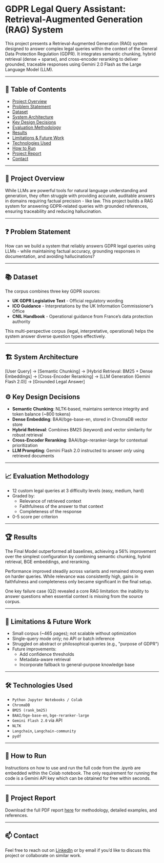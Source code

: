 # GDPR Legal Query Assistant: Retrieval-Augmented Generation (RAG) System

This project presents a Retrieval-Augmented Generation (RAG) system designed to answer complex legal queries within the context of the General Data Protection Regulation (GDPR). It integrates semantic chunking, hybrid retrieval (dense + sparse), and cross-encoder reranking to deliver grounded, traceable responses using Gemini 2.0 Flash as the Large Language Model (LLM).

---

## 📌 Table of Contents

- [Project Overview](#-Project-Overview)
- [Problem Statement](#problem-statement)
- [Dataset](#dataset)
- [System Architecture](#system-architecture)
- [Key Design Decisions](#key-design-decisions)
- [Evaluation Methodology](#evaluation-methodology)
- [Results](#results)
- [Limitations & Future Work](#limitations--future-work)
- [Technologies Used](#technologies-used)
- [How to Run](#how-to-run)
- [Project Report](#project-report)
- [Contact](#contact)

---

## 🧠 Project Overview

While LLMs are powerful tools for natural language understanding and generation, they often struggle with providing accurate, auditable answers in domains requiring factual precision - like law. This project builds a RAG system for answering GDPR-related queries with grounded references, ensuring traceability and reducing hallucination.

---

## ❓ Problem Statement

How can we build a system that reliably answers GDPR legal queries using LLMs - while maintaining factual accuracy, grounding responses in documentation, and avoiding hallucinations?

---

## 📚 Dataset

The corpus combines three key GDPR sources:

- **UK GDPR Legislative Text** - Official regulatory wording
- **ICO Guidance** - Interpretations by the UK Information Commissioner’s Office
- **CNIL Handbook** - Operational guidance from France’s data protection authority

This multi-perspective corpus (legal, interpretative, operational) helps the system answer diverse question types effectively.

---

## 🏗️ System Architecture

[User Query] -> [Semantic Chunking] -> [Hybrid Retrieval: BM25 + Dense Embeddings] -> [Cross-Encoder Reranking] -> [LLM Generation (Gemini Flash 2.0)] -> [Grounded Legal Answer]

## ⚙️ Key Design Decisions

- **Semantic Chunking**: NLTK-based, maintains sentence integrity and token balance (~800 tokens)
- **Dense Embedding**: BAAI/bge-base-en, stored in ChromaDB vector store
- **Hybrid Retrieval**: Combines BM25 (keyword) and vector similarity for robust retrieval
- **Cross-Encoder Reranking**: BAAI/bge-reranker-large for contextual prioritization
- **LLM Prompting**: Gemini Flash 2.0 instructed to answer *only* using retrieved documents

---

## 📈 Evaluation Methodology

- 12 custom legal queries at 3 difficulty levels (easy, medium, hard)
- Graded by:
  - Relevance of retrieved context
  - Faithfulness of the answer to that context
  - Completeness of the response
- 0-5 score per criterion

---

## 🏆 Results

The Final Model outperformed all baselines, achieving a 56% improvement over the simplest configuration by combining semantic chunking, hybrid retrieval, BGE embeddings, and reranking.

Performance improved steadily across variants and remained strong even on harder queries. While relevance was consistently high, gains in faithfulness and completeness only became significant in the final setup.

One key failure case (Q2) revealed a core RAG limitation: the inability to answer questions when essential context is missing from the source corpus.

---

## 🚧 Limitations & Future Work

- Small corpus (~465 pages); not scalable without optimization
- Single-query mode only; no API or batch inference
- Struggled on abstract or philosophical queries (e.g., "purpose of GDPR")
- Future improvements:
  - Add confidence thresholds
  - Metadata-aware retrieval
  - Incorporate fallback to general-purpose knowledge base

---

## 🛠️ Technologies Used

- `Python Jupyter Notebooks / Colab`
- `ChromaDB`
- `BM25 (rank_bm25)`
- `BAAI/bge-base-en`, `bge-reranker-large`
- `Gemini Flash 2.0` via API
- `NLTK`
- `Langchain`, `Langchain-community`
- `pydf`

---

## 🚀 How to Run

Instructions on how to use and run the full code from the .ipynb are embedded within the Colab notebook. The only requirement for running the code is a Gemini API key which can be obtained for free within seconds.

---

## 📎 Project Report

Download the full PDF report [here](./RAG_assignment.pdf) for methodology, detailed examples, and references.

---

## 📫 Contact

Feel free to reach out on [LinkedIn](www.linkedin.com/in/benjamin-sachse-consultant) or by email if you’d like to discuss this project or collaborate on similar work.
